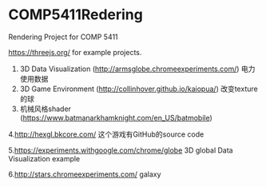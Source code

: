 # COMP5411Redering
Rendering Project for COMP 5411

https://threejs.org/ for example projects.

1. 3D Data Visualization (http://armsglobe.chromeexperiments.com/)
	电力使用数据
2. 3D Game Environment (http://collinhover.github.io/kaiopua/)
	改变texture的球
3. 机械风格shader (https://www.batmanarkhamknight.com/en_US/batmobile)
	
4.http://hexgl.bkcore.com/ 这个游戏有GitHub的source code

5.https://experiments.withgoogle.com/chrome/globe 3D global Data Visualization example

6.http://stars.chromeexperiments.com/ galaxy
